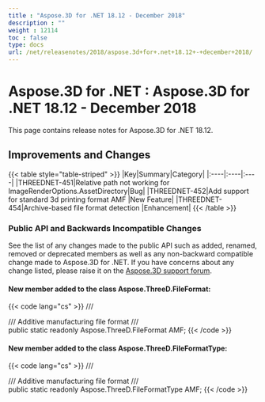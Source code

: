 ```yaml
---
title : "Aspose.3D for .NET 18.12 - December 2018" 
description : "" 
weight : 12114 
toc : false
type: docs
url: /net/releasenotes/2018/aspose.3d+for+.net+18.12+-+december+2018/
---
```


# Aspose.3D for .NET : Aspose.3D for .NET 18.12 - December 2018


This page contains release notes for Aspose.3D for .NET 18.12.

## Improvements and Changes

{{< table style="table-striped" >}}
|Key|Summary|Category|
|:----|:----|:----|
|THREEDNET-451|Relative path not working for ImageRenderOptions.AssetDirectory|Bug|
|THREEDNET-452|Add support for standard 3d printing format AMF |New Feature|
|THREEDNET-454|Archive-based file format detection |Enhancement|
{{< /table >}}

### Public API and Backwards Incompatible Changes

See the list of any changes made to the public API such as added, renamed, removed or deprecated members as well as any non-backward compatible change made to Aspose.3D for .NET. If you have concerns about any change listed, please raise it on the [Aspose.3D support forum](https://forum.aspose.com/c/3d).

#### New member added to the class Aspose.ThreeD.FileFormat:

{{< code lang="cs" >}}
       /// <summary>
        /// Additive manufacturing file format
        /// </summary>
        public static readonly Aspose.ThreeD.FileFormat AMF;
{{< /code >}}

#### New member added to the class Aspose.ThreeD.FileFormatType:

{{< code lang="cs" >}}
        /// <summary>
        /// Additive manufacturing file format
        /// </summary>
        public static readonly Aspose.ThreeD.FileFormatType AMF;
{{< /code >}}

